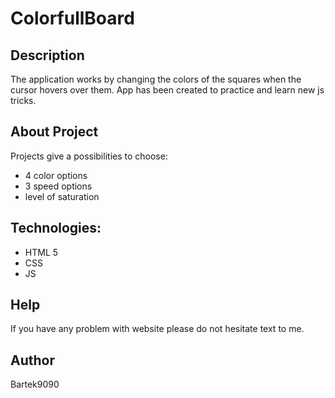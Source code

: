 # ColorfullBoard

## Description
The application works by changing the colors of the squares when the cursor hovers over them.
App has been created to practice and learn new js tricks.

## About Project 
Projects give a possibilities to choose:
- 4 color options
- 3 speed options
- level of saturation
  
## Technologies:
* HTML 5
* CSS
* JS

## Help
If you have any problem with website please do not hesitate text to me.

## Author
Bartek9090
